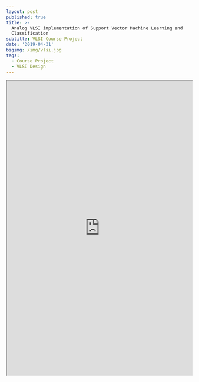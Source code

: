 ```yaml
---
layout: post
published: true
title: >-
  Analog VLSI implementation of Support Vector Machine Learning and
  Classification
subtitle: VLSI Course Project
date: '2019-04-31'
bigimg: /img/vlsi.jpg
tags:
  - Course Project
  - VLSI Design
---
```

<iframe src="https://agastyaseth.wiki/Documents/VLSI_project.pdf" width="100%" height="800"></iframe>
